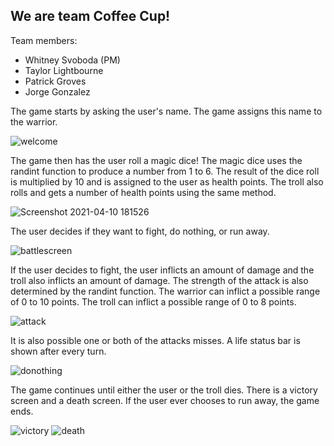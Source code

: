 ## We are team Coffee Cup!

Team members:

- Whitney Svoboda (PM)
- Taylor Lightbourne
- Patrick Groves
- Jorge Gonzalez

The game starts by asking the user's name. The game assigns this name to the warrior.

![welcome](https://user-images.githubusercontent.com/78281930/112057919-e52f4d80-8b27-11eb-8b7a-d3090dc0cf4a.PNG)

The game then has the user roll a magic dice! The magic dice uses the randint function to produce a number from 1 to 6. The result of the dice roll is multiplied by 10 and is assigned to the user as health points. The troll also rolls and gets a number of health points using the same method.

![Screenshot 2021-04-10 181526](https://user-images.githubusercontent.com/78281930/114286971-d18d4d80-9a28-11eb-895c-a5123469d47f.png)

The user decides if they want to fight, do nothing, or run away. 

![battlescreen](https://user-images.githubusercontent.com/78281930/114286990-fed9fb80-9a28-11eb-8348-0f004e7b385f.png)

If the user decides to fight, the user inflicts an amount of damage and the troll also inflicts an amount of damage. The strength of the attack is also determined by the randint function. The warrior can inflict a possible range of 0 to 10 points. The troll can inflict a possible range of 0 to 8 points.

![attack](https://user-images.githubusercontent.com/78281930/114287031-5bd5b180-9a29-11eb-9689-f927b97dd957.png)

It is also possible one or both of the attacks misses. A life status bar is shown after every turn.

![donothing](https://user-images.githubusercontent.com/78281930/114287052-8b84b980-9a29-11eb-9b1f-299348aacd66.png)

The game continues until either the user or the troll dies. There is a victory screen and a death screen. If the user ever chooses to run away, the game ends.

![victory](https://user-images.githubusercontent.com/78281930/112056202-be701780-8b25-11eb-84e3-358ddd9b6a05.PNG)
![death](https://user-images.githubusercontent.com/78281930/112056230-c62fbc00-8b25-11eb-96ec-e9be6f892e85.PNG)
